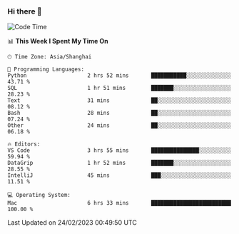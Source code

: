 ### Hi there 👋


<!--START_SECTION:waka-->
![Code Time](http://img.shields.io/badge/Code%20Time-1%2C011%20hrs%2011%20mins-blue)

📊 **This Week I Spent My Time On** 

```text
🕑︎ Time Zone: Asia/Shanghai

💬 Programming Languages: 
Python                   2 hrs 52 mins       ███████████░░░░░░░░░░░░░░   43.71 % 
SQL                      1 hr 51 mins        ███████░░░░░░░░░░░░░░░░░░   28.23 % 
Text                     31 mins             ██░░░░░░░░░░░░░░░░░░░░░░░   08.12 % 
Bash                     28 mins             ██░░░░░░░░░░░░░░░░░░░░░░░   07.24 % 
Other                    24 mins             ██░░░░░░░░░░░░░░░░░░░░░░░   06.18 % 

🔥 Editors: 
VS Code                  3 hrs 55 mins       ███████████████░░░░░░░░░░   59.94 % 
DataGrip                 1 hr 52 mins        ███████░░░░░░░░░░░░░░░░░░   28.55 % 
IntelliJ                 45 mins             ███░░░░░░░░░░░░░░░░░░░░░░   11.51 % 

💻 Operating System: 
Mac                      6 hrs 33 mins       █████████████████████████   100.00 % 
```


 Last Updated on 24/02/2023 00:49:50 UTC
<!--END_SECTION:waka-->

<!--
**SillyPasty/SillyPasty** is a ✨ _special_ ✨ repository because its `README.md` (this file) appears on your GitHub profile.

Here are some ideas to get you started:

- 🔭 I’m currently working on ...
- 🌱 I’m currently learning ...
- 👯 I’m looking to collaborate on ...
- 🤔 I’m looking for help with ...
- 💬 Ask me about ...
- 📫 How to reach me: ...
- 😄 Pronouns: ...
- ⚡ Fun fact: ...
-->


